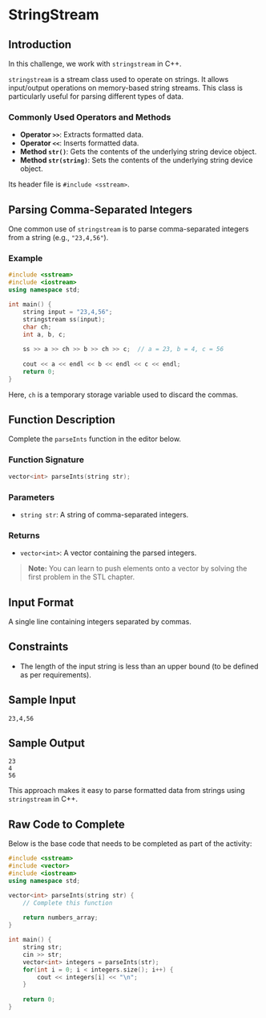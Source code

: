 # StringStream

## Introduction
In this challenge, we work with `stringstream` in C++.

`stringstream` is a stream class used to operate on strings. It allows input/output operations on memory-based string streams. This class is particularly useful for parsing different types of data. 

### Commonly Used Operators and Methods
- **Operator `>>`**: Extracts formatted data.
- **Operator `<<`**: Inserts formatted data.
- **Method `str()`**: Gets the contents of the underlying string device object.
- **Method `str(string)`**: Sets the contents of the underlying string device object.

Its header file is `#include <sstream>`.

## Parsing Comma-Separated Integers
One common use of `stringstream` is to parse comma-separated integers from a string (e.g., `"23,4,56"`).

### Example
```cpp
#include <sstream>
#include <iostream>
using namespace std;

int main() {
    string input = "23,4,56";
    stringstream ss(input);
    char ch;
    int a, b, c;
    
    ss >> a >> ch >> b >> ch >> c;  // a = 23, b = 4, c = 56
    
    cout << a << endl << b << endl << c << endl;
    return 0;
}
```
Here, `ch` is a temporary storage variable used to discard the commas.

## Function Description

Complete the `parseInts` function in the editor below.

### Function Signature
```cpp
vector<int> parseInts(string str);
```

### Parameters
- `string str`: A string of comma-separated integers.

### Returns
- `vector<int>`: A vector containing the parsed integers.

> **Note:** You can learn to push elements onto a vector by solving the first problem in the STL chapter.

## Input Format
A single line containing integers separated by commas.

## Constraints
- The length of the input string is less than an upper bound (to be defined as per requirements).

## Sample Input
```
23,4,56
```

## Sample Output
```
23
4
56
```

This approach makes it easy to parse formatted data from strings using `stringstream` in C++.

## Raw Code to Complete
Below is the base code that needs to be completed as part of the activity:

```cpp
#include <sstream>
#include <vector>
#include <iostream>
using namespace std;

vector<int> parseInts(string str) {
    // Complete this function
    
    return numbers_array;
}

int main() {
    string str;
    cin >> str;
    vector<int> integers = parseInts(str);
    for(int i = 0; i < integers.size(); i++) {
        cout << integers[i] << "\n";
    }
    
    return 0;
}
```

